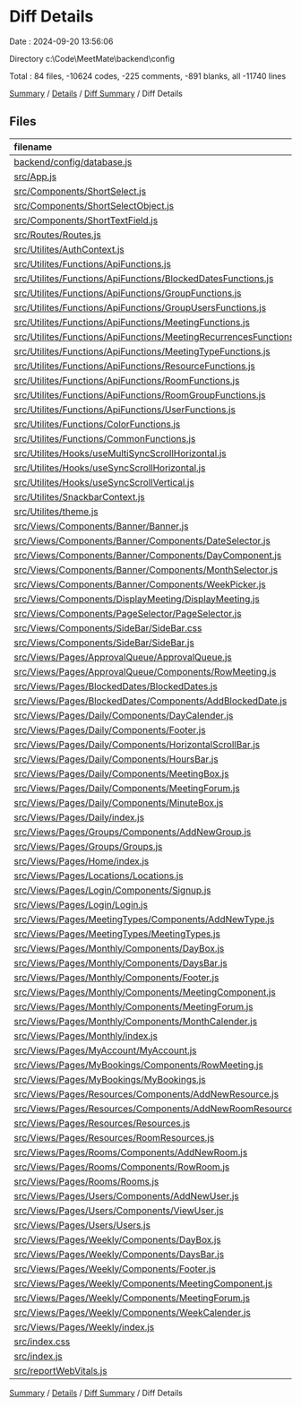# Diff Details

Date : 2024-09-20 13:56:06

Directory c:\\Code\\MeetMate\\backend\\config

Total : 84 files,  -10624 codes, -225 comments, -891 blanks, all -11740 lines

[Summary](results.md) / [Details](details.md) / [Diff Summary](diff.md) / Diff Details

## Files
| filename | language | code | comment | blank | total |
| :--- | :--- | ---: | ---: | ---: | ---: |
| [backend/config/database.js](/backend/config/database.js) | JavaScript | 26 | 0 | 4 | 30 |
| [src/App.js](/src/App.js) | JavaScript | -63 | -4 | -8 | -75 |
| [src/Components/ShortSelect.js](/src/Components/ShortSelect.js) | JavaScript | -66 | 0 | -4 | -70 |
| [src/Components/ShortSelectObject.js](/src/Components/ShortSelectObject.js) | JavaScript | -68 | 0 | -5 | -73 |
| [src/Components/ShortTextField.js](/src/Components/ShortTextField.js) | JavaScript | -47 | 0 | -3 | -50 |
| [src/Routes/Routes.js](/src/Routes/Routes.js) | JavaScript | -223 | -2 | -6 | -231 |
| [src/Utilites/AuthContext.js](/src/Utilites/AuthContext.js) | JavaScript | -15 | -1 | -3 | -19 |
| [src/Utilites/Functions/ApiFunctions.js](/src/Utilites/Functions/ApiFunctions.js) | JavaScript | -308 | -20 | -7 | -335 |
| [src/Utilites/Functions/ApiFunctions/BlockedDatesFunctions.js](/src/Utilites/Functions/ApiFunctions/BlockedDatesFunctions.js) | JavaScript | -35 | -1 | -5 | -41 |
| [src/Utilites/Functions/ApiFunctions/GroupFunctions.js](/src/Utilites/Functions/ApiFunctions/GroupFunctions.js) | JavaScript | -38 | -1 | -4 | -43 |
| [src/Utilites/Functions/ApiFunctions/GroupUsersFunctions.js](/src/Utilites/Functions/ApiFunctions/GroupUsersFunctions.js) | JavaScript | -53 | -1 | -9 | -63 |
| [src/Utilites/Functions/ApiFunctions/MeetingFunctions.js](/src/Utilites/Functions/ApiFunctions/MeetingFunctions.js) | JavaScript | -199 | -2 | -29 | -230 |
| [src/Utilites/Functions/ApiFunctions/MeetingRecurrencesFunctions.js](/src/Utilites/Functions/ApiFunctions/MeetingRecurrencesFunctions.js) | JavaScript | -13 | -1 | -1 | -15 |
| [src/Utilites/Functions/ApiFunctions/MeetingTypeFunctions.js](/src/Utilites/Functions/ApiFunctions/MeetingTypeFunctions.js) | JavaScript | -38 | -1 | -4 | -43 |
| [src/Utilites/Functions/ApiFunctions/ResourceFunctions.js](/src/Utilites/Functions/ApiFunctions/ResourceFunctions.js) | JavaScript | -83 | -3 | -11 | -97 |
| [src/Utilites/Functions/ApiFunctions/RoomFunctions.js](/src/Utilites/Functions/ApiFunctions/RoomFunctions.js) | JavaScript | -58 | -1 | -7 | -66 |
| [src/Utilites/Functions/ApiFunctions/RoomGroupFunctions.js](/src/Utilites/Functions/ApiFunctions/RoomGroupFunctions.js) | JavaScript | -54 | -1 | -8 | -63 |
| [src/Utilites/Functions/ApiFunctions/UserFunctions.js](/src/Utilites/Functions/ApiFunctions/UserFunctions.js) | JavaScript | -146 | -4 | -19 | -169 |
| [src/Utilites/Functions/ColorFunctions.js](/src/Utilites/Functions/ColorFunctions.js) | JavaScript | -48 | -31 | -16 | -95 |
| [src/Utilites/Functions/CommonFunctions.js](/src/Utilites/Functions/CommonFunctions.js) | JavaScript | -70 | -16 | -17 | -103 |
| [src/Utilites/Hooks/useMultiSyncScrollHorizontal.js](/src/Utilites/Hooks/useMultiSyncScrollHorizontal.js) | JavaScript | -34 | -1 | -12 | -47 |
| [src/Utilites/Hooks/useSyncScrollHorizontal.js](/src/Utilites/Hooks/useSyncScrollHorizontal.js) | JavaScript | -20 | 0 | -5 | -25 |
| [src/Utilites/Hooks/useSyncScrollVertical.js](/src/Utilites/Hooks/useSyncScrollVertical.js) | JavaScript | -57 | 0 | -13 | -70 |
| [src/Utilites/SnackbarContext.js](/src/Utilites/SnackbarContext.js) | JavaScript | -77 | -1 | -12 | -90 |
| [src/Utilites/theme.js](/src/Utilites/theme.js) | JavaScript | -61 | -2 | -7 | -70 |
| [src/Views/Components/Banner/Banner.js](/src/Views/Components/Banner/Banner.js) | JavaScript | -48 | 0 | -5 | -53 |
| [src/Views/Components/Banner/Components/DateSelector.js](/src/Views/Components/Banner/Components/DateSelector.js) | JavaScript | -81 | -5 | -11 | -97 |
| [src/Views/Components/Banner/Components/DayComponent.js](/src/Views/Components/Banner/Components/DayComponent.js) | JavaScript | -54 | 0 | -5 | -59 |
| [src/Views/Components/Banner/Components/MonthSelector.js](/src/Views/Components/Banner/Components/MonthSelector.js) | JavaScript | -72 | -5 | -8 | -85 |
| [src/Views/Components/Banner/Components/WeekPicker.js](/src/Views/Components/Banner/Components/WeekPicker.js) | JavaScript | -84 | -3 | -8 | -95 |
| [src/Views/Components/DisplayMeeting/DisplayMeeting.js](/src/Views/Components/DisplayMeeting/DisplayMeeting.js) | JavaScript | -409 | 0 | -15 | -424 |
| [src/Views/Components/PageSelector/PageSelector.js](/src/Views/Components/PageSelector/PageSelector.js) | JavaScript | -30 | 0 | -4 | -34 |
| [src/Views/Components/SideBar/SideBar.css](/src/Views/Components/SideBar/SideBar.css) | CSS | -46 | 0 | -11 | -57 |
| [src/Views/Components/SideBar/SideBar.js](/src/Views/Components/SideBar/SideBar.js) | JavaScript | -324 | -16 | -12 | -352 |
| [src/Views/Pages/ApprovalQueue/ApprovalQueue.js](/src/Views/Pages/ApprovalQueue/ApprovalQueue.js) | JavaScript | -361 | 0 | -26 | -387 |
| [src/Views/Pages/ApprovalQueue/Components/RowMeeting.js](/src/Views/Pages/ApprovalQueue/Components/RowMeeting.js) | JavaScript | -59 | 0 | -2 | -61 |
| [src/Views/Pages/BlockedDates/BlockedDates.js](/src/Views/Pages/BlockedDates/BlockedDates.js) | JavaScript | -253 | 0 | -22 | -275 |
| [src/Views/Pages/BlockedDates/Components/AddBlockedDate.js](/src/Views/Pages/BlockedDates/Components/AddBlockedDate.js) | JavaScript | -193 | 0 | -11 | -204 |
| [src/Views/Pages/Daily/Components/DayCalender.js](/src/Views/Pages/Daily/Components/DayCalender.js) | JavaScript | -205 | -14 | -20 | -239 |
| [src/Views/Pages/Daily/Components/Footer.js](/src/Views/Pages/Daily/Components/Footer.js) | JavaScript | -24 | 0 | -4 | -28 |
| [src/Views/Pages/Daily/Components/HorizontalScrollBar.js](/src/Views/Pages/Daily/Components/HorizontalScrollBar.js) | JavaScript | -86 | 0 | -10 | -96 |
| [src/Views/Pages/Daily/Components/HoursBar.js](/src/Views/Pages/Daily/Components/HoursBar.js) | JavaScript | -30 | 0 | -2 | -32 |
| [src/Views/Pages/Daily/Components/MeetingBox.js](/src/Views/Pages/Daily/Components/MeetingBox.js) | JavaScript | -189 | -21 | -21 | -231 |
| [src/Views/Pages/Daily/Components/MeetingForum.js](/src/Views/Pages/Daily/Components/MeetingForum.js) | JavaScript | -332 | -5 | -16 | -353 |
| [src/Views/Pages/Daily/Components/MinuteBox.js](/src/Views/Pages/Daily/Components/MinuteBox.js) | JavaScript | -77 | -4 | -8 | -89 |
| [src/Views/Pages/Daily/index.js](/src/Views/Pages/Daily/index.js) | JavaScript | -148 | 0 | -11 | -159 |
| [src/Views/Pages/Groups/Components/AddNewGroup.js](/src/Views/Pages/Groups/Components/AddNewGroup.js) | JavaScript | -82 | 0 | -6 | -88 |
| [src/Views/Pages/Groups/Groups.js](/src/Views/Pages/Groups/Groups.js) | JavaScript | -263 | 0 | -25 | -288 |
| [src/Views/Pages/Home/index.js](/src/Views/Pages/Home/index.js) | JavaScript | -9 | 0 | -4 | -13 |
| [src/Views/Pages/Locations/Locations.js](/src/Views/Pages/Locations/Locations.js) | JavaScript | -182 | 0 | -17 | -199 |
| [src/Views/Pages/Login/Components/Signup.js](/src/Views/Pages/Login/Components/Signup.js) | JavaScript | -216 | -4 | -13 | -233 |
| [src/Views/Pages/Login/Login.js](/src/Views/Pages/Login/Login.js) | JavaScript | -127 | -2 | -10 | -139 |
| [src/Views/Pages/MeetingTypes/Components/AddNewType.js](/src/Views/Pages/MeetingTypes/Components/AddNewType.js) | JavaScript | -67 | 0 | -7 | -74 |
| [src/Views/Pages/MeetingTypes/MeetingTypes.js](/src/Views/Pages/MeetingTypes/MeetingTypes.js) | JavaScript | -221 | 0 | -23 | -244 |
| [src/Views/Pages/Monthly/Components/DayBox.js](/src/Views/Pages/Monthly/Components/DayBox.js) | JavaScript | -93 | -3 | -8 | -104 |
| [src/Views/Pages/Monthly/Components/DaysBar.js](/src/Views/Pages/Monthly/Components/DaysBar.js) | JavaScript | -23 | 0 | -4 | -27 |
| [src/Views/Pages/Monthly/Components/Footer.js](/src/Views/Pages/Monthly/Components/Footer.js) | JavaScript | -10 | 0 | -5 | -15 |
| [src/Views/Pages/Monthly/Components/MeetingComponent.js](/src/Views/Pages/Monthly/Components/MeetingComponent.js) | JavaScript | -123 | -11 | -8 | -142 |
| [src/Views/Pages/Monthly/Components/MeetingForum.js](/src/Views/Pages/Monthly/Components/MeetingForum.js) | JavaScript | -317 | -5 | -18 | -340 |
| [src/Views/Pages/Monthly/Components/MonthCalender.js](/src/Views/Pages/Monthly/Components/MonthCalender.js) | JavaScript | -162 | -3 | -9 | -174 |
| [src/Views/Pages/Monthly/index.js](/src/Views/Pages/Monthly/index.js) | JavaScript | -166 | 0 | -13 | -179 |
| [src/Views/Pages/MyAccount/MyAccount.js](/src/Views/Pages/MyAccount/MyAccount.js) | JavaScript | -198 | 0 | -10 | -208 |
| [src/Views/Pages/MyBookings/Components/RowMeeting.js](/src/Views/Pages/MyBookings/Components/RowMeeting.js) | JavaScript | -59 | 0 | -3 | -62 |
| [src/Views/Pages/MyBookings/MyBookings.js](/src/Views/Pages/MyBookings/MyBookings.js) | JavaScript | -333 | 0 | -34 | -367 |
| [src/Views/Pages/Resources/Components/AddNewResource.js](/src/Views/Pages/Resources/Components/AddNewResource.js) | JavaScript | -52 | 0 | -8 | -60 |
| [src/Views/Pages/Resources/Components/AddNewRoomResource.js](/src/Views/Pages/Resources/Components/AddNewRoomResource.js) | JavaScript | -83 | 0 | -10 | -93 |
| [src/Views/Pages/Resources/Resources.js](/src/Views/Pages/Resources/Resources.js) | JavaScript | -220 | 0 | -22 | -242 |
| [src/Views/Pages/Resources/RoomResources.js](/src/Views/Pages/Resources/RoomResources.js) | JavaScript | -240 | 0 | -24 | -264 |
| [src/Views/Pages/Rooms/Components/AddNewRoom.js](/src/Views/Pages/Rooms/Components/AddNewRoom.js) | JavaScript | -243 | -4 | -10 | -257 |
| [src/Views/Pages/Rooms/Components/RowRoom.js](/src/Views/Pages/Rooms/Components/RowRoom.js) | JavaScript | -109 | 0 | -9 | -118 |
| [src/Views/Pages/Rooms/Rooms.js](/src/Views/Pages/Rooms/Rooms.js) | JavaScript | -328 | 0 | -32 | -360 |
| [src/Views/Pages/Users/Components/AddNewUser.js](/src/Views/Pages/Users/Components/AddNewUser.js) | JavaScript | -294 | -4 | -10 | -308 |
| [src/Views/Pages/Users/Components/ViewUser.js](/src/Views/Pages/Users/Components/ViewUser.js) | JavaScript | -87 | 0 | -3 | -90 |
| [src/Views/Pages/Users/Users.js](/src/Views/Pages/Users/Users.js) | JavaScript | -446 | 0 | -33 | -479 |
| [src/Views/Pages/Weekly/Components/DayBox.js](/src/Views/Pages/Weekly/Components/DayBox.js) | JavaScript | -96 | -2 | -7 | -105 |
| [src/Views/Pages/Weekly/Components/DaysBar.js](/src/Views/Pages/Weekly/Components/DaysBar.js) | JavaScript | -23 | 0 | -4 | -27 |
| [src/Views/Pages/Weekly/Components/Footer.js](/src/Views/Pages/Weekly/Components/Footer.js) | JavaScript | -10 | 0 | -5 | -15 |
| [src/Views/Pages/Weekly/Components/MeetingComponent.js](/src/Views/Pages/Weekly/Components/MeetingComponent.js) | JavaScript | -123 | -11 | -8 | -142 |
| [src/Views/Pages/Weekly/Components/MeetingForum.js](/src/Views/Pages/Weekly/Components/MeetingForum.js) | JavaScript | -320 | -5 | -17 | -342 |
| [src/Views/Pages/Weekly/Components/WeekCalender.js](/src/Views/Pages/Weekly/Components/WeekCalender.js) | JavaScript | -154 | -1 | -10 | -165 |
| [src/Views/Pages/Weekly/index.js](/src/Views/Pages/Weekly/index.js) | JavaScript | -157 | 0 | -14 | -171 |
| [src/index.css](/src/index.css) | CSS | -5 | 0 | 0 | -5 |
| [src/index.js](/src/index.js) | JavaScript | -18 | -3 | -3 | -24 |
| [src/reportWebVitals.js](/src/reportWebVitals.js) | JavaScript | -12 | 0 | -2 | -14 |

[Summary](results.md) / [Details](details.md) / [Diff Summary](diff.md) / Diff Details